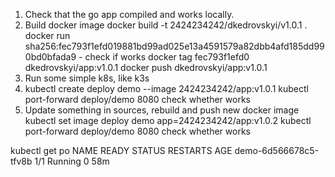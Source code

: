 1. Check that the go app compiled and works locally.
2. Build docker image
   docker build -t 2424234242/dkedrovskyi/v1.0.1 .
   docker run sha256:fec793f1efd019881bd99ad025e13a4591579a82dbb4afd185dd990bd0bfada9  - check if works
   docker tag fec793f1efd0 dkedrovskyi/app:v1.0.1
   docker push dkedrovskyi/app:v1.0.1
3. Run some simple k8s, like k3s
4. kubectl create deploy demo --image 2424234242/app:v1.0.1 
   kubectl port-forward deploy/demo 8080
   check whether works
5. Update something in sources, rebuild and push new docker image  
   kubectl set image deploy demo app=2424234242/app:v1.0.2
   kubectl port-forward deploy/demo 8080
   check whether works
   
kubectl get po 
NAME                    READY   STATUS    RESTARTS   AGE
demo-6d566678c5-tfv8b   1/1     Running   0          58m
